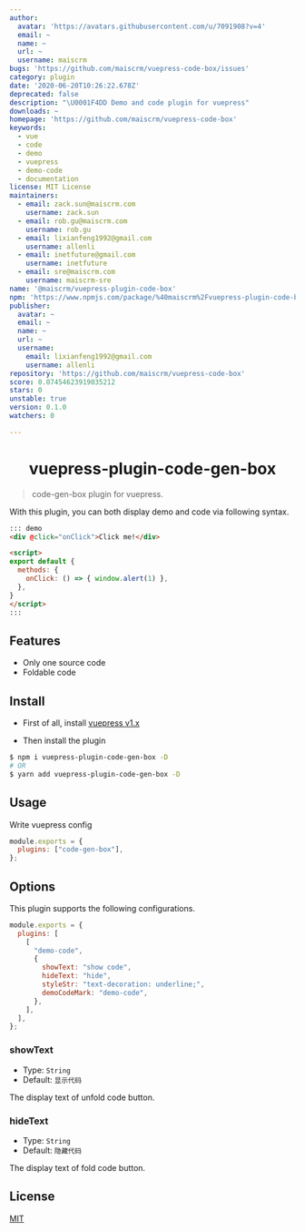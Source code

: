 ```yaml
---
author:
  avatar: 'https://avatars.githubusercontent.com/u/7091908?v=4'
  email: ~
  name: ~
  url: ~
  username: maiscrm
bugs: 'https://github.com/maiscrm/vuepress-code-box/issues'
category: plugin
date: '2020-06-20T10:26:22.678Z'
deprecated: false
description: "\U0001F4DD Demo and code plugin for vuepress"
downloads: ~
homepage: 'https://github.com/maiscrm/vuepress-code-box'
keywords:
  - vue
  - code
  - demo
  - vuepress
  - demo-code
  - documentation
license: MIT License
maintainers:
  - email: zack.sun@maiscrm.com
    username: zack.sun
  - email: rob.gu@maiscrm.com
    username: rob.gu
  - email: lixianfeng1992@gmail.com
    username: allenli
  - email: inetfuture@gmail.com
    username: inetfuture
  - email: sre@maiscrm.com
    username: maiscrm-sre
name: '@maiscrm/vuepress-plugin-code-box'
npm: 'https://www.npmjs.com/package/%40maiscrm%2Fvuepress-plugin-code-box'
publisher:
  avatar: ~
  email: ~
  name: ~
  url: ~
  username:
    email: lixianfeng1992@gmail.com
    username: allenli
repository: 'https://github.com/maiscrm/vuepress-code-box'
score: 0.07454623919035212
stars: 0
unstable: true
version: 0.1.0
watchers: 0

---
```


<h1 align="center">vuepress-plugin-code-gen-box</h1>

> code-gen-box plugin for vuepress.

With this plugin, you can both display demo and code via following syntax.

```md
::: demo
<div @click="onClick">Click me!</div>

<script>
export default {
  methods: {
    onClick: () => { window.alert(1) },
  },
}
</script>
:::
```

## Features

- Only one source code
- Foldable code

## Install

- First of all, install [vuepress v1.x](https://github.com/vuejs/vuepress)

- Then install the plugin

```bash
$ npm i vuepress-plugin-code-gen-box -D
# OR
$ yarn add vuepress-plugin-code-gen-box -D
```

## Usage

Write vuepress config

```js
module.exports = {
  plugins: ["code-gen-box"],
};
```

## Options

This plugin supports the following configurations.

```js
module.exports = {
  plugins: [
    [
      "demo-code",
      {
        showText: "show code",
        hideText: "hide",
        styleStr: "text-decoration: underline;",
        demoCodeMark: "demo-code",
      },
    ],
  ],
};
```

### showText

- Type: `String`
- Default: `显示代码`

The display text of unfold code button.

### hideText

- Type: `String`
- Default: `隐藏代码`

The display text of fold code button.

## License

[MIT](http://opensource.org/licenses/MIT)
